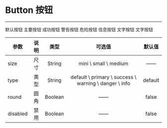 # Button 按钮
---

<Common-Democode title="基本用法" description="基本按钮用法">
  <use-Button-button></use-Button-button>
  <highlight-code slot="codeText" lang="vue">
    <sp-button>默认按钮</sp-button>
    <sp-button type="primary">主要按钮</sp-button>
    <sp-button type="success">成功按钮</sp-button>
    <sp-button type="warning">警告按钮</sp-button>
    <sp-button type="danger">危险按钮</sp-button>
    <sp-button type="info">信息按钮</sp-button>
  </highlight-code>
</Common-Democode>



<Common-Democode title="文字按钮" description="没有边框没有背景色">
  <use-Button-fontButton></use-Button-fontButton>
  <highlight-code slot="codeText" lang="vue">
    <sp-button type="text">文字按钮</sp-button>
    <sp-button type="text" disabled>文字按钮</sp-button>
  </highlight-code>
</Common-Democode>

| 参数        | 说明           | 类型  |    可选值        | 默认值     |
| ------------|:-------------:|:-------------:|:----------:|:-----:|
| size      | 尺寸 | String | mini \ small \ medium | —— |
| type      | 类型 | String | default \ primary \ success \ warning \ danger \ info | default |
| round     | 圆角 | Boolean | —— | false |
| disabled  | 禁用 | Boolean | —— | false |

